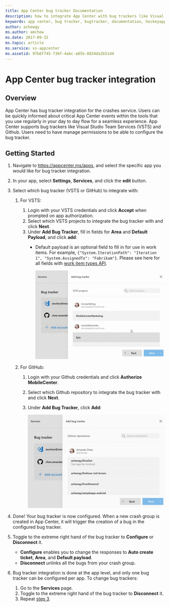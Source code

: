 ```yaml
---
title: App Center bug tracker Documentation
description: how to integrate App Center with bug trackers like Visual Studio Team Services (VSTS) and Github
keywords: app center, bug tracker, bugtracker, documentation, hockeyapp, integration VSTS, integration github
author: achewqy
ms.author: amchew
ms.date: 2017-09-15
ms.topic: article
ms.service: vs-appcenter
ms.assetid: 97b6f745-736f-4abc-a85b-8834da2b51d4
---
```


# App Center bug tracker integration
## Overview

App Center has bug tracker integration for the crashes service. Users can be quickly informed about critical App Center events within the tools that you use regularly in your day to day flow for a seamless experience. App Center supports bug trackers like Visual Studio Team Services (VSTS) and Github. Users need to have manage permissions to be able to configure the bug tracker.

## Getting Started

1. Navigate to https://appcenter.ms/apps, and select the specific app you would like for bug tracker integration.

1. In your app, select **Settings**, **Services**, and click the **edit** button.

1. <a name="step3"/>Select which bug tracker (VSTS or GitHub) to integrate with:

	1. For VSTS:

		1. Login with your VSTS credentials and click **Accept** when prompted on app authorization.
		1. Select which VSTS projects to integrate the bug tracker with and click **Next**.
		1. Under **Add Bug Tracker**, fill in fields for **Area** and **Default Payload**, and click **add**:
			- Default payload is an optional field to fill in for use in work items. For example, `{"System.IterationPath": "Iteration 1", "System.AssignedTo": "Fabrikam"}`. Please see here for all fields with [work item types API](https://docs.microsoft.com/vsts/integrate/#Getaworkitemtype).

	  			![How to add a bug tracker for VSTS](media/addBugTrackerVSTS.gif)



	1. For GitHub:

		1. Login with your Github credentials and click **Authorize MobileCenter**.
		1. Select which Github repository to integrate the bug tracker with and click **Next**.
		1. Under **Add Bug Tracker**, click **Add**:

			![How to add a bug tracker for GitHub](media/addBugTrackerGitHub.gif)

1. Done! Your bug tracker is now configured. When a new crash group is created in App Center, it will trigger the creation of a bug in the configured bug tracker.

1. Toggle to the extreme right hand of the bug tracker to **Configure** or **Disconnect** it.

	- **Configure** enables you to change the responses to **Auto create ticket**, **Area**, and **Default payload**.
	- **Disconnect** unlinks all the bugs from your crash group.

1. Bug tracker integration is done at the app level, and only one bug tracker can be configured per app. To change bug trackers:

	1. Go to the **Services** page.
	1. Toggle to the extreme right hand of the bug tracker to **Disconnect** it.
	1. Repeat [step 3](#step3).
